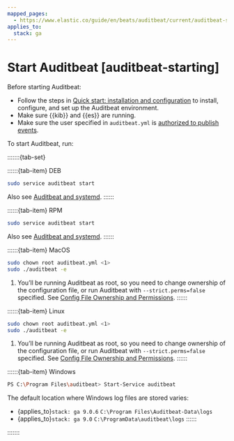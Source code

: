 ```yaml
---
mapped_pages:
  - https://www.elastic.co/guide/en/beats/auditbeat/current/auditbeat-starting.html
applies_to:
  stack: ga
---
```


# Start Auditbeat [auditbeat-starting]

Before starting Auditbeat:

* Follow the steps in [Quick start: installation and configuration](/reference/auditbeat/auditbeat-installation-configuration.md) to install, configure, and set up the Auditbeat environment.
* Make sure {{kib}} and {{es}} are running.
* Make sure the user specified in `auditbeat.yml` is [authorized to publish events](/reference/auditbeat/privileges-to-publish-events.md).

To start Auditbeat, run:

:::::::{tab-set}

::::::{tab-item} DEB
```sh
sudo service auditbeat start
```


Also see [Auditbeat and systemd](/reference/auditbeat/running-with-systemd.md).
::::::

::::::{tab-item} RPM
```sh
sudo service auditbeat start
```


Also see [Auditbeat and systemd](/reference/auditbeat/running-with-systemd.md).
::::::

::::::{tab-item} MacOS
```sh
sudo chown root auditbeat.yml <1>
sudo ./auditbeat -e
```

1. You’ll be running Auditbeat as root, so you need to change ownership of the configuration file, or run Auditbeat with `--strict.perms=false` specified. See [Config File Ownership and Permissions](/reference/libbeat/config-file-permissions.md).
::::::

::::::{tab-item} Linux
```sh
sudo chown root auditbeat.yml <1>
sudo ./auditbeat -e
```

1. You’ll be running Auditbeat as root, so you need to change ownership of the configuration file, or run Auditbeat with `--strict.perms=false` specified. See [Config File Ownership and Permissions](/reference/libbeat/config-file-permissions.md).
::::::

::::::{tab-item} Windows
```sh
PS C:\Program Files\auditbeat> Start-Service auditbeat
```

The default location where Windows log files are stored varies:
* {applies_to}`stack: ga 9.0.6` `C:\Program Files\Auditbeat-Data\logs`
* {applies_to}`stack: ga 9.0` `C:\ProgramData\auditbeat\logs`
::::::

:::::::
